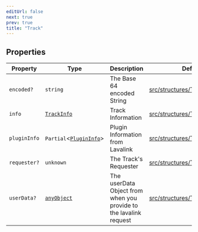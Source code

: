 ```yaml
---
editUrl: false
next: true
prev: true
title: "Track"
---
```


## Properties

| Property | Type | Description | Defined in |
| ------ | ------ | ------ | ------ |
| `encoded?` | `string` | The Base 64 encoded String | [src/structures/Types/Track.ts:111](https://github.com/appujet/lavalink-client/blob/4880e032861893b27e80b7c2d6c36639afbb3479/src/structures/Types/Track.ts#L111) |
| `info` | [`TrackInfo`](/api/interfaces/trackinfo/) | Track Information | [src/structures/Types/Track.ts:113](https://github.com/appujet/lavalink-client/blob/4880e032861893b27e80b7c2d6c36639afbb3479/src/structures/Types/Track.ts#L113) |
| `pluginInfo` | `Partial`\<[`PluginInfo`](/api/interfaces/plugininfo/)\> | Plugin Information from Lavalink | [src/structures/Types/Track.ts:115](https://github.com/appujet/lavalink-client/blob/4880e032861893b27e80b7c2d6c36639afbb3479/src/structures/Types/Track.ts#L115) |
| `requester?` | `unknown` | The Track's Requester | [src/structures/Types/Track.ts:117](https://github.com/appujet/lavalink-client/blob/4880e032861893b27e80b7c2d6c36639afbb3479/src/structures/Types/Track.ts#L117) |
| `userData?` | [`anyObject`](/api/type-aliases/anyobject/) | The userData Object from when you provide to the lavalink request | [src/structures/Types/Track.ts:119](https://github.com/appujet/lavalink-client/blob/4880e032861893b27e80b7c2d6c36639afbb3479/src/structures/Types/Track.ts#L119) |
